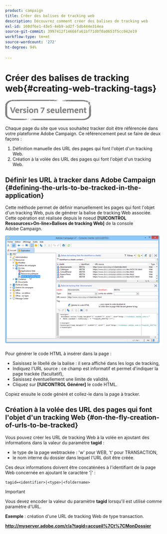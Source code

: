 ```yaml
---
product: campaign
title: Créer des balises de tracking web
description: Découvrez comment créer des balises de tracking web
exl-id: 160df6e1-43e5-4eb9-ad2f-5db444e314ea
source-git-commit: 3997412f14666fa61bf71d0f0a0653f5cc042e19
workflow-type: tm+mt
source-wordcount: '272'
ht-degree: 94%

---
```


# Créer des balises de tracking web{#creating-web-tracking-tags}

![](../../assets/v7-only.svg)

Chaque page du site que vous souhaitez tracker doit être référencée dans votre plateforme Adobe Campaign. Ce référencement peut se faire de deux façons :

1. Définition manuelle des URL des pages qui font l&#39;objet d&#39;un tracking Web.
1. Création à la volée des URL des pages qui font l&#39;objet d&#39;un tracking Web.

## Définir les URL à tracker dans Adobe Campaign {#defining-the-urls-to-be-tracked-in-the-application}

Cette méthode permet de définir manuellement les pages qui font l&#39;objet d&#39;un tracking Web, puis de générer la balise de tracking Web associée. Cette opération est réalisée depuis le noeud **[!UICONTROL Ressources>On-line>Balises de tracking Web]** de la console Adobe Campaign.

![](assets/d_ncs_integration_webtracking_screen.png)

Pour générer le code HTML à insérer dans la page :

* Saisissez le libellé de la balise : il sera affiché dans les logs de tracking,
* Indiquez l&#39;URL source : ce champ est informatif et permet d&#39;indiquer la page trackée (facultatif),
* Saisissez éventuellement une limite de validité,
* Cliquez sur **[!UICONTROL Générer]** le code HTML.

Copiez ensuite le code généré et collez-le dans la page à tracker.

## Création à la volée des URL des pages qui font l&#39;objet d&#39;un tracking Web {#on-the-fly-creation-of-urls-to-be-tracked}

Vous pouvez créer les URL de tracking Web à la volée en ajoutant des informations dans la valeur du paramètre **tagid** :

* le type de la page webtrackée : &#39;w&#39; pour WEB, &#39;t&#39; pour TRANSACTION,
* le nom interne du dossier dans lequel l&#39;URL doit être créée.

Ces deux informations doivent être concaténées à l&#39;identifiant de la page Web concernée en ajoutant le caractère &#39;|&#39; :

```
tagid=<identifier>|<type>|<foldername>
```

>[!IMPORTANT]
>
>Vous devez encoder la valeur du paramètre **tagid** lorsqu&#39;il est utilisé comme paramètre d&#39;URL.

**Exemple** : création d&#39;une URL de tracking Web de type transaction.

**http://myserver.adobe.com/r/a?tagid=accueil%7Ct%7CMonDossier**
